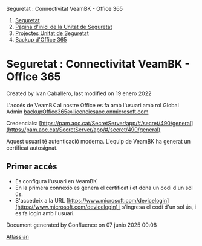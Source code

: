 Seguretat : Connectivitat VeamBK - Office 365  

1.  [Seguretat](index.md)
2.  [Pàgina d'inici de la Unitat de Seguretat](15368362.md)
3.  [Projectes Unitat de Seguretat](Projectes-Unitat-de-Seguretat_41517821.md)
4.  [Backup d'Office 365](64979561.md)

Seguretat : Connectivitat VeamBK - Office 365
=============================================

Created by Ivan Caballero, last modified on 19 enero 2022

L'accés de VeamBK al nostre Office es fa amb l'usuari amb rol Global Admin [backupOffice365@llicenciesaoc.onmicrosoft.com](mailto:backupOffice365@llicenciesaoc.onmicrosoft.com)

Credencials: [https://pam.aoc.cat/SecretServer/app/#/secret/490/general](https://pam.aoc.cat/SecretServer/app/#/secret/490/general)

Aquest usuari té autenticació moderna. L'equip de VeamBK ha generat un certificat autosignat.

  

Primer accés
------------

*   Es configura l'usuari en VeamBK
*   En la primera connexió es genera el certificat i et dona un codi d'un sol ús.
*   S'accedeix a la URL [https://www.microsoft.com/devicelogin](https://www.microsoft.com/devicelogin) i s'ingresa el codi d'un sol ús, i es fa login amb l'usuari.

  

Document generated by Confluence on 07 junio 2025 00:08

[Atlassian](http://www.atlassian.com/)